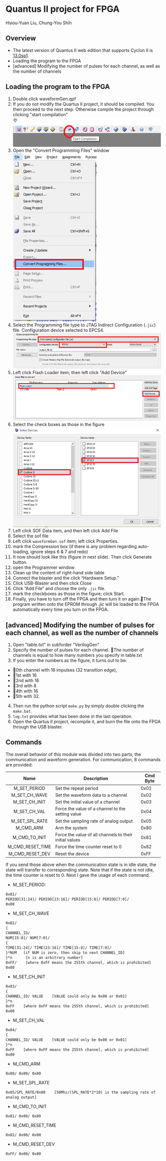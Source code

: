 Quantus II project for FPGA
===
Hsiou-Yuan Liu, Chung-You Shih

Overview
---
- The latest version of Quantus II web edition that supports Cyclon II is [13.0sp1](http://dl.altera.com/13.0sp1/?edition=web).
- Loading the program to the FPGA
- [advanced] Modifying the number of pulses for each channel, as well as the number of channels

Loading the program to the FPGA
---
1. Double click waveformGen.qpf
2. If you do not modify the Quartus II project, it should be compiled. You then proceed to the next step. Otherwise compile the project through clicking "start compilation"  
![](img/start_compilation.png)
3. Open the "Convert Programming Files" window  
![](img/convert_programing_file.png)
4. Select the Programming file type to JTAG Indirect Configuration (`.jic`) file. Configuration device selected to EPCS4.  
![](img/jic.png)
5. Left click Flash Loader item; then left click "Add Device"  
![](img/flash_loader.png)
6. Select the check boxes as those in the figure  
![](img/select_device.png)
7. Left click SOF Data item, and then left click Add File  
8. Select the sof file  
9. Left click `waveformGen.sof` item; left click Properties.  
10. mark the Compression box (if there is any problem regarding auto-loading, ignore steps 6 & 7 and redo)  
11. It now should look like this (figure in next slide). Then click Generate button.  
12. open the Programmer window  
13. Clean up the content of right-hand side table  
14. Connect the blaster and the click “Hardware Setup.”  
15. Click USB-Blaster and then click Close  
16. Click “Add File” and choose the only `.jic` file.   
17. mark the checkboxes as those in the figure; click Start.  
18. Finally, you have to turn off the FPGA and then turn it on again.The program written onto the EPROM through .jic will be loaded to the FPGA automatically every time you turn on the FPGA.

[advanced] Modifying the number of pulses for each channel, as well as the number of channels
---
1. Open "table.txt" in subforder "VerilogGen"
2. Specify the number of pulses for each channel. The number of channels is equal to how many numbers you specify in table.txt
3. If you enter the numbers as the figure, it turns out to be:
 - 0th channel with 16 impulses (32 transition edge),
 - 1st with 16
 - 2nd with 16
 - 3rd with 8
 - 4th with 16
 - 5th with 32.
4. Then run the python script `make.py` by simply double clicking the `make.bat`.
5. `log.txt` provides what has been done in the last operation.
6. Open the Quartus II project, recompile it, and burn the file onto the FPGA through the USB blaster.

Commands
---
The overall behavior of this module was divided into two parts, the communication and waveform generation.
For communication, 8 commands are provided:

|          Name          |    Description                                                  |    Cmd Byte    |
|:----------------------:|-----------------------------------------------------------------|----------------|
|      M_SET_PERIOD      | Set the repeat period                                           |    0x01        |
|      M_SET_CH_WAVE     | Set the waveform data to a channel                              |    0x02        |
|      M_SET_CH_INIT     | Set the initial value of a channel                              |    0x03        |
|      M_SET_CH_VAL      | Force the value of a channel to the setting value               |    0x04        |
|     M_SET_SPL_RATE     | Set the sampling rate of analog output                          |    0x05           |
|        M_CMD_ARM       |Arm the system                                                   |    0x80        |
|      M_CMD_TO_INIT     |Force the value of all channels to their initial values          |    0x81        |
|    M_CMD_RESET_TIME    |Force the time counter reset to 0                                |    0x82        |
|     M_CMD_RESET_DEV    |Reset the device                                                 |    0xFF        
If you send those above when the communication state is in idle state, the state will transfer to corresponding state. Note that if the state is not idle, the time counter is reset to 0. Next I gave the usage of each command.

- M_SET_PERIOD:
```
0x01/
PERIOD[31:24]/ PERIOD[23:16]/ PERIOD[15:8]/ PERIOD[7:0]/
0x00
```
- M_SET_CH_WAVE
```
0x02/
{
CHANNEL_ID/
NUM[15:8]/ NUM[7:0]/
{
TIME[31:24]/ TIME[23:16]/ TIME[15:8]/ TIME[7:0]/
}*NUM   [if NUM is zero, then skip to next CHANNEL_ID]
}*n      [n is an arbitrary number]
0xFF/    [where 0xFF means the 255th channel, which is prohibited]
0x00
```
- M_SET_CH_INIT
```
0x03/
{
CHANNEL_ID/ VALUE    [VALUE could only be 0x00 or 0x01]
}*n
0xFF    [where 0xFF means the 255th channel, which is prohibited]
0x00
```
- M_SET_CH_VAL
```
0x04/
{
CHANNEL_ID/ VALUE    [VALUE could only be 0x00 or 0x01]
}*n
0xFF    [where 0xFF means the 255th channel, which is prohibited]
0x00
```
- M_CMD_ARM
```
0x80/ 0x00/ 0x00
```
- M_SET_SPL_RATE
```
0x05/SPL_RATE/0x00    [50Mhz/(SPL_RATE*2*10) is the sampling rate of analog output]
```
- M_CMD_TO_INIT
```
0x81/ 0x00/ 0x00
```
- M_CMD_RESET_TIME
```
0x82/ 0x00/ 0x00
```
- M_CMD_RESET_DEV
```
0xFF/ 0x00/ 0x00
```
